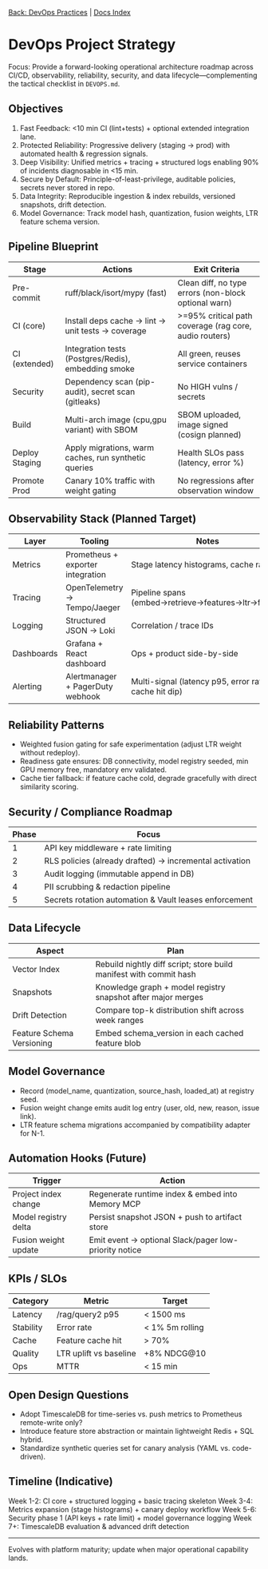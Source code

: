 <!-- High-level DevOps project strategy distinct from tactical backlog in DEVOPS.md -->
[Back: DevOps Practices](./DEVOPS.md) | [Docs Index](../DOCS_INDEX.md)

# DevOps Project Strategy

Focus: Provide a forward-looking operational architecture roadmap across CI/CD, observability, reliability, security, and data lifecycle—complementing the tactical checklist in `DEVOPS.md`.

## Objectives
1. Fast Feedback: <10 min CI (lint+tests) + optional extended integration lane.
2. Protected Reliability: Progressive delivery (staging → prod) with automated health & regression signals.
3. Deep Visibility: Unified metrics + tracing + structured logs enabling 90% of incidents diagnosable in <15 min.
4. Secure by Default: Principle-of-least-privilege, auditable policies, secrets never stored in repo.
5. Data Integrity: Reproducible ingestion & index rebuilds, versioned snapshots, drift detection.
6. Model Governance: Track model hash, quantization, fusion weights, LTR feature schema version.

## Pipeline Blueprint
Stage | Actions | Exit Criteria
------|---------|--------------
Pre-commit | ruff/black/isort/mypy (fast) | Clean diff, no type errors (non-block optional warn)
CI (core) | Install deps cache -> lint -> unit tests -> coverage | >=95% critical path coverage (rag core, audio routers)
CI (extended) | Integration tests (Postgres/Redis), embedding smoke | All green, reuses service containers
Security | Dependency scan (pip-audit), secret scan (gitleaks) | No HIGH vulns / secrets
Build | Multi-arch image (cpu,gpu variant) with SBOM | SBOM uploaded, image signed (cosign planned)
Deploy Staging | Apply migrations, warm caches, run synthetic queries | Health SLOs pass (latency, error %)
Promote Prod | Canary 10% traffic with weight gating | No regressions after observation window

## Observability Stack (Planned Target)
Layer | Tooling | Notes
------|---------|------
Metrics | Prometheus + exporter integration | Stage latency histograms, cache ratios
Tracing | OpenTelemetry -> Tempo/Jaeger | Pipeline spans (embed→retrieve→features→ltr→fusion)
Logging | Structured JSON -> Loki | Correlation / trace IDs
Dashboards | Grafana + React dashboard | Ops + product side-by-side
Alerting | Alertmanager + PagerDuty webhook | Multi-signal (latency p95, error rate, cache hit dip)

## Reliability Patterns
- Weighted fusion gating for safe experimentation (adjust LTR weight without redeploy).
- Readiness gate ensures: DB connectivity, model registry seeded, min GPU memory free, mandatory env validated.
- Cache tier fallback: if feature cache cold, degrade gracefully with direct similarity scoring.

## Security / Compliance Roadmap
Phase | Focus
------|------
1 | API key middleware + rate limiting
2 | RLS policies (already drafted) -> incremental activation
3 | Audit logging (immutable append in DB)
4 | PII scrubbing & redaction pipeline
5 | Secrets rotation automation & Vault leases enforcement

## Data Lifecycle
Aspect | Plan
-------|-----
Vector Index | Rebuild nightly diff script; store build manifest with commit hash
Snapshots | Knowledge graph + model registry snapshot after major merges
Drift Detection | Compare top-k distribution shift across week ranges
Feature Schema Versioning | Embed schema_version in each cached feature blob

## Model Governance
- Record (model_name, quantization, source_hash, loaded_at) at registry seed.
- Fusion weight change emits audit log entry (user, old, new, reason, issue link).
- LTR feature schema migrations accompanied by compatibility adapter for N-1.

## Automation Hooks (Future)
Trigger | Action
--------|-------
Project index change | Regenerate runtime index & embed into Memory MCP
Model registry delta | Persist snapshot JSON + push to artifact store
Fusion weight update | Emit event -> optional Slack/pager low-priority notice

## KPIs / SLOs
Category | Metric | Target
---------|--------|-------
Latency | /rag/query2 p95 | < 1500 ms
Stability | Error rate | < 1% 5m rolling
Cache | Feature cache hit | > 70%
Quality | LTR uplift vs baseline | +8% NDCG@10
Ops | MTTR | < 15 min

## Open Design Questions
- Adopt TimescaleDB for time-series vs. push metrics to Prometheus remote-write only?
- Introduce feature store abstraction or maintain lightweight Redis + SQL hybrid.
- Standardize synthetic queries set for canary analysis (YAML vs. code-driven).

## Timeline (Indicative)
Week 1-2: CI core + structured logging + basic tracing skeleton
Week 3-4: Metrics expansion (stage histograms) + canary deploy workflow
Week 5-6: Security phase 1 (API keys + rate limit) + model governance logging
Week 7+: TimescaleDB evaluation & advanced drift detection

---
Evolves with platform maturity; update when major operational capability lands.